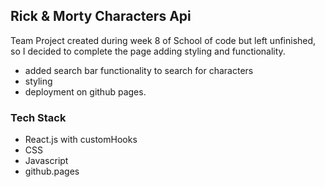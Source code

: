 ## Rick & Morty Characters Api

Team Project created during week 8 of School of code but left unfinished, so I decided to complete the page adding styling and functionality.

 - added search bar functionality to search for characters
 - styling
 - deployment on github pages.  
  
### Tech Stack
  - React.js with customHooks
  - CSS
  - Javascript
  - github.pages
   
